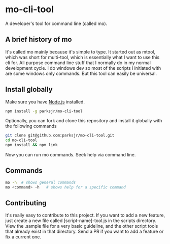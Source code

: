 # mo-cli-tool

A developer's tool for command line (called mo). 

## A brief history of mo

It's called mo mainly because it's simple to type. It started out as mtool, which was short for multi-tool, which is essentially what I want to use this cli for. All purpose command line stuff that I normally do in my normal development cycle. I do windows dev so most of the scripts i initiated with are some windows only commands. But this tool can easily be universal.

## Install globally

Make sure you have [Node.js](http://nodejs.org/) installed.

```sh
npm install -g parksjr/mo-cli-tool
```

Optionally, you can fork and clone this repository and install it globally with the following commands

```sh
git clone git@github.com:parksjr/mo-cli-tool.git
cd mo-cli-tool
npm install && npm link
```

Now you can run mo commands. Seek help via command line.

## Commands

```sh
mo -h  # shows general commands
mo <command> -h   # shows help for a specific command
```

## Contributing
It's really easy to contribute to this project. If you want to add a new feature, just create a new file called [script-name]-tool.js in the scripts directory. View the .sample file for a very basic guideline, and the other script tools that already exist in that directory. Send a PR if you want to add a feature or fix a current one.